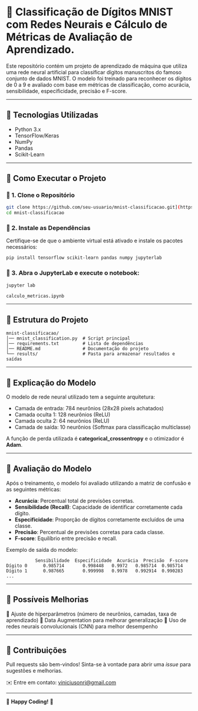 # 📌 Classificação de Dígitos MNIST com Redes Neurais e Cálculo de Métricas de Avaliação de Aprendizado.

Este repositório contém um projeto de aprendizado de máquina que utiliza uma rede neural artificial para classificar dígitos manuscritos do famoso conjunto de dados MNIST. O modelo foi treinado para reconhecer os dígitos de 0 a 9 e avaliado com base em métricas de classificação, como acurácia, sensibilidade, especificidade, precisão e F-score.

---

## 📌 Tecnologias Utilizadas
- Python 3.x
- TensorFlow/Keras
- NumPy
- Pandas
- Scikit-Learn

---

## 📌 Como Executar o Projeto

### 🔹 1. Clone o Repositório
```bash
git clone https://github.com/seu-usuario/mnist-classificacao.git](https://github.com/Vinicius-Werneck/Calculo_de_Metricas_de_Avaliacao_de_Aprendizado.git
cd mnist-classificacao
```

### 🔹 2. Instale as Dependências
Certifique-se de que o ambiente virtual está ativado e instale os pacotes necessários:
```bash
pip install tensorflow scikit-learn pandas numpy jupyterlab
```

### 🔹 3. Abra o JupyterLab e execute o notebook:
```bash
jupyter lab
```
```bash
calculo_metricas.ipynb
```

---

## 📌 Estrutura do Projeto
```
mnist-classificacao/
│── mnist_classification.py  # Script principal
│── requirements.txt         # Lista de dependências
│── README.md                # Documentação do projeto
└── results/                 # Pasta para armazenar resultados e saídas
```

---

## 📌 Explicação do Modelo
O modelo de rede neural utilizado tem a seguinte arquitetura:
- Camada de entrada: 784 neurônios (28x28 pixels achatados)
- Camada oculta 1: 128 neurônios (ReLU)
- Camada oculta 2: 64 neurônios (ReLU)
- Camada de saída: 10 neurônios (Softmax para classificação multiclasse)

A função de perda utilizada é **categorical_crossentropy** e o otimizador é **Adam**.

---

## 📌 Avaliação do Modelo
Após o treinamento, o modelo foi avaliado utilizando a matriz de confusão e as seguintes métricas:
- **Acurácia**: Percentual total de previsões corretas.
- **Sensibilidade (Recall)**: Capacidade de identificar corretamente cada dígito.
- **Especificidade**: Proporção de dígitos corretamente excluídos de uma classe.
- **Precisão**: Percentual de previsões corretas para cada classe.
- **F-score**: Equilíbrio entre precisão e recall.

Exemplo de saída do modelo:
```
           Sensibilidade  Especificidade  Acurácia  Precisão  F-score
Dígito 0      0.985714       0.998448   0.9972   0.985714  0.985714
Dígito 1      0.987665       0.999998   0.9978   0.992914  0.990283
...
```
---

## 📌 Possíveis Melhorias
🔹 Ajuste de hiperparâmetros (número de neurônios, camadas, taxa de aprendizado)
🔹 Data Augmentation para melhorar generalização
🔹 Uso de redes neurais convolucionais (CNN) para melhor desempenho

---

## 📌 Contribuições
Pull requests são bem-vindos! Sinta-se à vontade para abrir uma *issue* para sugestões e melhorias.

✉️ Entre em contato: viniciusonrj@gmail.com

---

🚀 **Happy Coding!** 🚀

